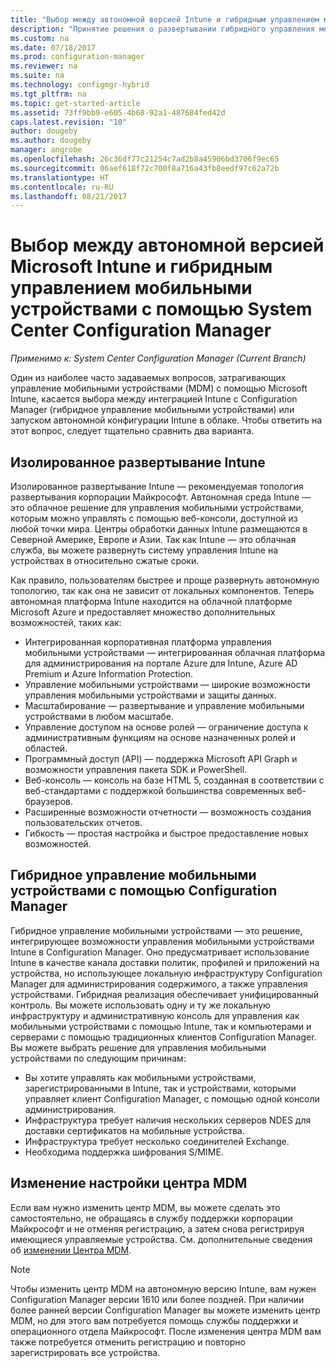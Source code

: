 ```yaml
---
title: "Выбор между автономной версией Intune и гибридным управлением мобильными устройствами | Документы Майкрософт"
description: "Принятие решения о развертывании гибридного управления мобильными устройствами с помощью Intune и Configuration Manager или запуска автономной версии Intune."
ms.custom: na
ms.date: 07/18/2017
ms.prod: configuration-manager
ms.reviewer: na
ms.suite: na
ms.technology: configmgr-hybrid
ms.tgt_pltfrm: na
ms.topic: get-started-article
ms.assetid: 73ff9bb9-e605-4b68-92a1-487684fed42d
caps.latest.revision: "10"
author: dougeby
ms.author: dougeby
manager: angrobe
ms.openlocfilehash: 26c36df77c21254c7ad2b8a45906bd3706f9ec65
ms.sourcegitcommit: 06aef618f72c700f8a716a43fb8eedf97c62a72b
ms.translationtype: HT
ms.contentlocale: ru-RU
ms.lasthandoff: 08/21/2017
---
```

# <a name="choose-between-microsoft-intune-standalone-and-hybrid-mobile-device-management-with-system-center-configuration-manager"></a>Выбор между автономной версией Microsoft Intune и гибридным управлением мобильными устройствами с помощью System Center Configuration Manager

*Применимо к: System Center Configuration Manager (Current Branch)*

Один из наиболее часто задаваемых вопросов, затрагивающих управление мобильными устройствами (MDM) с помощью Microsoft Intune, касается выбора между интеграцией Intune с Configuration Manager (гибридное управление мобильными устройствами) или запуском автономной конфигурации Intune в облаке. Чтобы ответить на этот вопрос, следует тщательно сравнить два варианта.

## <a name="intune-standalone"></a>Изолированное развертывание Intune
Изолированное развертывание Intune — рекомендуемая топология развертывания корпорации Майкрософт. Автономная среда Intune — это облачное решение для управления мобильными устройствами, которым можно управлять с помощью веб-консоли, доступной из любой точки мира. Центры обработки данных Intune размещаются в Северной Америке, Европе и Азии. Так как Intune — это облачная служба, вы можете развернуть систему управления Intune на устройствах в относительно сжатые сроки.

Как правило, пользователям быстрее и проще развернуть автономную топологию, так как она не зависит от локальных компонентов. Теперь автономная платформа Intune находится на облачной платформе Microsoft Azure и предоставляет множество дополнительных возможностей, таких как:
- Интегрированная корпоративная платформа управления мобильными устройствами — интегрированная облачная платформа для администрирования на портале Azure для Intune, Azure AD Premium и Azure Information Protection.
- Управление мобильными устройствами — широкие возможности управления мобильными устройствами и защиты данных.
- Масштабирование — развертывание и управление мобильными устройствами в любом масштабе.
- Управление доступом на основе ролей — ограничение доступа к административным функциям на основе назначенных ролей и областей.
- Программный доступ (API) — поддержка Microsoft API Graph и возможности управления пакета SDK и PowerShell.
- Веб-консоль — консоль на базе HTML 5, созданная в соответствии с веб-стандартами с поддержкой большинства современных веб-браузеров.
- Расширенные возможности отчетности — возможность создания пользовательских отчетов.
- Гибкость — простая настройка и быстрое предоставление новых возможностей.


## <a name="hybrid-mdm-with-configuration-manager"></a>Гибридное управление мобильными устройствами с помощью Configuration Manager
Гибридное управление мобильными устройствами — это решение, интегрирующее возможности управления мобильными устройствами Intune в Configuration Manager. Оно предусматривает использование Intune в качестве канала доставки политик, профилей и приложений на устройства, но использующее локальную инфраструктуру Configuration Manager для администрирования содержимого, а также управления устройствами. Гибридная реализация обеспечивает унифицированный контроль.  Вы можете использовать одну и ту же локальную инфраструктуру и административную консоль для управления как мобильными устройствами с помощью Intune, так и компьютерами и серверами с помощью традиционных клиентов Configuration Manager. Вы можете выбрать решение для управления мобильными устройствами по следующим причинам:  
- Вы хотите управлять как мобильными устройствами, зарегистрированными в Intune, так и устройствами, которыми управляет клиент Configuration Manager, с помощью одной консоли администрирования.
- Инфраструктура требует наличия нескольких серверов NDES для доставки сертификатов на мобильные устройства.
- Инфраструктура требует несколько соединителей Exchange.
- Необходима поддержка шифрования S/MIME.


## <a name="changing-the-mdm-authority-setting"></a>Изменение настройки центра MDM
Если вам нужно изменить центр MDM, вы можете сделать это самостоятельно, не обращаясь в службу поддержки корпорации Майкрософт и не отменяя регистрацию, а затем снова регистрируя имеющиеся управляемые устройства. См. дополнительные сведения об [изменении Центра MDM](../deploy-use/change-mdm-authority.md).

> [!NOTE]    
> Чтобы изменить центр MDM на автономную версию Intune, вам нужен Configuration Manager версии 1610 или более поздней. При наличии более ранней версии Configuration Manager вы можете изменить центр MDM, но для этого вам потребуется помощь службы поддержки и операционного отдела Майкрософт. После изменения центра MDM вам также потребуется отменить регистрацию и повторно зарегистрировать все устройства.  
